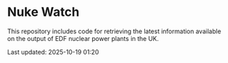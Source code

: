 # Nuke Watch

This repository includes code for retrieving the latest information available on the output of EDF nuclear power plants in the UK.

Last updated: 2025-10-19 01:20